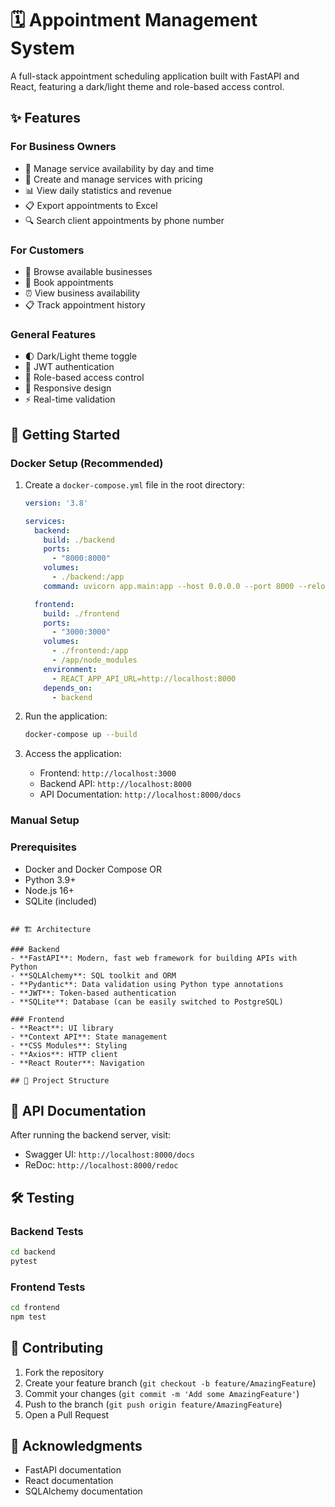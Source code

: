 # 🗓️ Appointment Management System

A full-stack appointment scheduling application built with FastAPI and React, featuring a dark/light theme and role-based access control.

## ✨ Features

### For Business Owners
- 📅 Manage service availability by day and time
- 💼 Create and manage services with pricing
- 📊 View daily statistics and revenue
- 📋 Export appointments to Excel
- 🔍 Search client appointments by phone number

### For Customers
- 👥 Browse available businesses
- 📅 Book appointments
- ⏰ View business availability
- 📋 Track appointment history

### General Features
- 🌓 Dark/Light theme toggle
- 🔐 JWT authentication
- 👥 Role-based access control
- 📱 Responsive design
- ⚡ Real-time validation

## 🚀 Getting Started

### Docker Setup (Recommended)
1. Create a `docker-compose.yml` file in the root directory:
   ```yaml
   version: '3.8'
   
   services:
     backend:
       build: ./backend
       ports:
         - "8000:8000"
       volumes:
         - ./backend:/app
       command: uvicorn app.main:app --host 0.0.0.0 --port 8000 --reload
   
     frontend:
       build: ./frontend
       ports:
         - "3000:3000"
       volumes:
         - ./frontend:/app
         - /app/node_modules
       environment:
         - REACT_APP_API_URL=http://localhost:8000
       depends_on:
         - backend
   ```

2. Run the application:
   ```bash
   docker-compose up --build
   ```

3. Access the application:
   - Frontend: `http://localhost:3000`
   - Backend API: `http://localhost:8000`
   - API Documentation: `http://localhost:8000/docs`

### Manual Setup

### Prerequisites
- Docker and Docker Compose
  OR
- Python 3.9+
- Node.js 16+
- SQLite (included)


```

## 🏗️ Architecture

### Backend
- **FastAPI**: Modern, fast web framework for building APIs with Python
- **SQLAlchemy**: SQL toolkit and ORM
- **Pydantic**: Data validation using Python type annotations
- **JWT**: Token-based authentication
- **SQLite**: Database (can be easily switched to PostgreSQL)

### Frontend
- **React**: UI library
- **Context API**: State management
- **CSS Modules**: Styling
- **Axios**: HTTP client
- **React Router**: Navigation

## 📁 Project Structure

```
## 📝 API Documentation

After running the backend server, visit:
- Swagger UI: `http://localhost:8000/docs`
- ReDoc: `http://localhost:8000/redoc`

## 🛠️ Testing

### Backend Tests
```bash
cd backend
pytest
```

### Frontend Tests
```bash
cd frontend
npm test
```

## 🌟 Contributing

1. Fork the repository
2. Create your feature branch (`git checkout -b feature/AmazingFeature`)
3. Commit your changes (`git commit -m 'Add some AmazingFeature'`)
4. Push to the branch (`git push origin feature/AmazingFeature`)
5. Open a Pull Request


## 👏 Acknowledgments

- FastAPI documentation
- React documentation
- SQLAlchemy documentation
